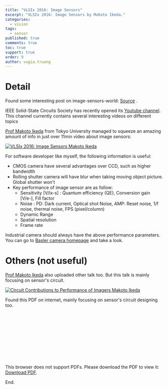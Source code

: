 ```yaml
---
title: "VLSIx 2016: Image Sensors"
excerpt: "VLSIx 2016: Image Sensors by Makoto Ikeda."
categories: 
  - vision
tags: 
  - sensor
published: true
comments: true
toc: true
support: true
order: 9
author: vugia.truong
---
```



# Detail

Found some interesting post on image-sensors-world: [Source](http://image-sensors-world.blogspot.com/2019/06/image-sensor-explained-in-11min.html) .

IEEE Solid-State Circuits Society has recently opened its [Youtube channel](https://www.youtube.com/channel/UCmnrdxAhy8LHpGmt-TcTmYg). This channel currently contains several interesting videos on different topics

[Prof Makoto Ikeda](https://www.u-tokyo.ac.jp/focus/en/people/people000381.html) from Tokyo University managed to squeeze an amazing amount of info in just over 11min video about image sensors:

[![VLSIx 2016: Image Sensors Makoto Ikeda](https://img.youtube.com/vi/lZS3lX5Cxe0/0.jpg)](https://www.youtube.com/watch?v=lZS3lX5Cxe0&t=600s "Image Sensors Makoto Ikeda")

For software developer like myself, the following information is useful:

* CMOS camera have several advantages over CCD, such as higher bandwidth
* Rolling shutter camera will have blur when taking moving object picture. Global shutter won't
* Key performance of image sensor are as follow:
  * Sensitivity [V/lx-s] : Quantum efficiency (QE), Conversion gain [V/e-], Fill factor
  * Noise : PD: Dark current, Optical shot Noise, AMP: Reset noise, 1/f noise, thermal noise, FPS (pixel/column)
  * Dynamic Range
  * Spatial resolution
  * Frame rate

Industrial camera should always have the above performance parameters. You can go to [Basler camera homepage](https://www.baslerweb.com/en/products/cameras/area-scan-cameras/ace/aca640-300gm/) and take a look.

# Others (not useful)

[Prof Makoto Ikeda](https://www.u-tokyo.ac.jp/focus/en/people/people000381.html) also uploaded other talk too. But this talk is mainly focusing on sensor's circuit.

[![Circuit Contributions to Performance of Imagers Makoto Ikeda](https://img.youtube.com/vi/Rl_lZmm6SVc/0.jpg)](https://www.youtube.com/watch?v=Rl_lZmm6SVc "Image Sensors Makoto Ikeda")

Found this PDF on internet, mainly focusing on sensor's circuit designing too. 

<object data="http://eunevis.org/wasc2018/wp-content/uploads/2018/08/imasenic2018wasc.pdf" type="application/pdf" width="700px" height="700px">
    <embed src="http://eunevis.org/wasc2018/wp-content/uploads/2018/08/imasenic2018wasc.pdf">
        <p>This browser does not support PDFs. Please download the PDF to view it: <a href="http://eunevis.org/wasc2018/wp-content/uploads/2018/08/imasenic2018wasc.pdf">Download PDF</a>.</p>
    </embed>
</object>

End.